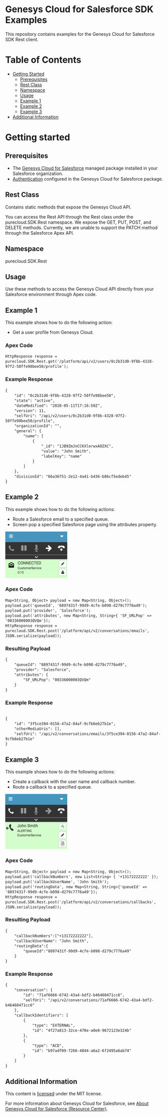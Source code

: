 # Genesys Cloud for Salesforce SDK Examples
This repository contains examples for the Genesys Cloud for Salesforce SDK Rest client.


# Table of Contents

* [Getting Started](#getting-started)
  * [Prerequisites](#prerequisites)
  * [Rest Class](#rest-class)
  * [Namespace](#namespace)
  * [Usage](#usage)
  * [Example 1](#example-1)
  * [Example 2](#example-2)
  * [Example 3](#example-3)
* [Additional Information](#additional-information)


# Getting started

## Prerequisites

* The [Genesys Cloud for Salesforce](https://appexchange.salesforce.com/appxListingDetail?listingId=a0N30000000pvMdEAI) managed package installed in your Salesforce organization.
* [Authentication](https://help.mypurecloud.com/?p=129103) configured in the Genesys Cloud for Salesforce package.


## Rest Class

Contains static methods that expose the Genesys Cloud API.

You can access the Rest API through the Rest class under the purecloud.SDK.Rest namespace. We expose the GET, PUT, POST, and DELETE methods. Currently, we are unable to support the PATCH method through the Salesforce Apex API.


## Namespace

purecloud.SDK.Rest


## Usage

Use these methods to access the Genesys Cloud API directly from your Salesforce environment through Apex code.


## Example 1

This example shows how to do the following action:

* Get a user profile from Genesys Cloud.

### Apex Code

```
HttpResponse response = purecloud.SDK.Rest.get('/platform/api/v2/users/0c2b31d0-9f8b-4328-97f2-50ffe98bee50/profile');
```

### Example Response

```
{
    "id": "0c2b31d0-9f8b-4328-97f2-50ffe98bee50",
    "state": "active",
    "dateModified": "2020-05-11T17:16:50Z",
    "version": 11,
    "selfUri": "/api/v2/users/0c2b31d0-9f8b-4328-97f2-50ffe98bee50/profile",
    "organizationId": "",
    "general": {
        "name": [
            {
                "_id": "1JB9ZmJnCCKXlerwxAOZXC",
                "value": "John Smith",
                "labelKey": "name"
            }
        ]
    },
    "divisionId": "66a36751-2e12-4a41-b436-b86cf5edeb45"
}
```


## Example 2

This example shows how to do the following actions:

* Route a Salesforce email to a specified queue.
* Screen pop a specified Salesforce page using the attributes property.

![Connected email interaction](https://github.com/MyPureCloud/purecloud-for-salesforce-examples/blob/sdk-rest-api-examples/src/SDK/sdk-rest-examples/assets/img/Apex_code_email_routing3.png)

### Apex Code

```
Map<String, Object> payload = new Map<String, Object>();
payload.put('queueId', '8897431f-99d9-4cfe-b098-d279c7776a49');
payload.put('provider', 'Salesforce');
payload.put('attributes', new Map<String, String>{ 'SF_URLPop' => '00336000003QVQm'});
HttpResponse response = purecloud.SDK.Rest.post('/platform/api/v2/conversations/emails', JSON.serialize(payload));
```

### Resulting Payload
```
{
    "queueId": "8897431f-99d9-4cfe-b098-d279c7776a49",
    "provider": "Salesforce",
    "attributes": {
        "SF_URLPop": "00336000003QVQm"
    }
}
```

### Example Response
```

{
    "id": "3f5ce394-0156-47a2-84af-9cfb6eb27b1e",
    "otherMediaUris": [],
    "selfUri": "/api/v2/conversations/emails/3f5ce394-0156-47a2-84af-9cfb6eb27b1e"
}
```


## Example 3

This example shows how to do the following actions:

* Create a callback with the user name and callback number.
* Route a callback to a specified queue.

![Alerting callback interaction](https://github.com/MyPureCloud/purecloud-for-salesforce-examples/blob/sdk-rest-api-examples/src/SDK/sdk-rest-examples/assets/img/callback_alerting_pc.png)

### Apex Code

```
Map<String, Object> payload = new Map<String, Object>();
payload.put('callbackNumbers', new List<String> { '+13172222222' });
payload.put('callbackUserName', 'John Smith');
payload.put('routingData', new Map<String, String>{'queueId' => '8897431f-99d9-4cfe-b098-d279c7776a49'});
HttpResponse response = purecloud.SDK.Rest.post('/platform/api/v2/conversations/callbacks', JSON.serialize(payload));
```

### Resulting Payload

```
{
    "callbackNumbers":["+13172222222"],
    "callbackUserName": "John Smith",
    "routingData":{
        "queueId":"8897431f-99d9-4cfe-b098-d279c7776a49"
    }
}
```

### Example Response

```
{
    "conversation": {
        "id": "71af6666-6742-43a4-bdf2-b46460471cc6",
        "selfUri": "/api/v2/conversations/71af6666-6742-43a4-bdf2-b46460471cc6"
    },
    "callbackIdentifiers": [
        {
            "type": "EXTERNAL",
            "id": "4f27a813-32ce-470e-a0e8-9672123e324b"
        },
        {
            "type": "ACD",
            "id": "b97adf09-7266-4844-a6a2-6f2495a6ab74"
        }
    ]
}
```


## Additional Information

This content is [licensed](/LICENSE) under the MIT license.

For more information about Genesys Cloud for Salesforce, see [About Genesys Cloud for Salesforce (Resource Center)](https://help.mypurecloud.com/?p=65221).

